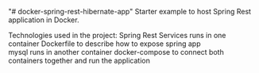 "# docker-spring-rest-hibernate-app" 
Starter example to host Spring Rest application in Docker.

Technologies used in the project:
  Spring Rest Services runs in one container
  Dockerfile to describe how to expose spring app  
  mysql runs in another container
  docker-compose to connect both containers together and run the application
  
